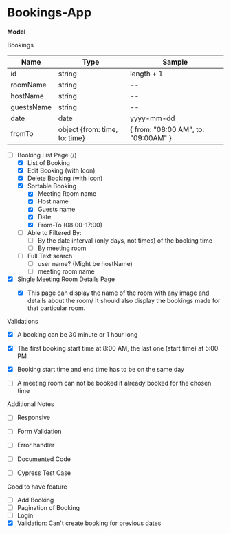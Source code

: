 # Bookings-App

**Model**

Bookings

| Name       | Type                          | Sample                              |
| ---------- | ----------------------------- | ----------------------------------- |
| id         | string                        | length + 1                          |
| roomName   | string                        | --                                  |
| hostName   | string                        | --                                  |
| guestsName | string                        | --                                  |
| date       | date                          | yyyy-mm-dd                          |
| fromTo     | object {from: time, to: time} | { from: "08:00 AM", to: "09:00AM" } |



- [ ] Booking List Page (/)
  - [x] List of Booking
  - [x] Edit Booking (with Icon)
  - [x] Delete Booking (with Icon)
  - [x] Sortable Booking
    - [x] Meeting Room name
    - [x] Host name
    - [x] Guests name
    - [x] Date
    - [x] From-To (08:00-17:00)
  - [ ] Able to Filtered By:
    - [ ] By the date interval (only days, not times) of the booking time
    - [ ] By meeting room
  - [ ] Full Text search
    - [ ] user name? (Might be hostName)
    - [ ] meeting room name
- [x] Single Meeting Room Details Page
  - [x] This page can display the name of the room with any image and details about the room/
    It should also display the bookings made for that particular room.



Validations

- [x] A booking can be 30 minute or 1 hour long
- [x] The first booking start time at 8:00 AM, the last one (start time) at 5:00 PM
- [x] Booking start time and end time has to be on the same day
- [ ] A meeting room can not be booked if already booked for the chosen time



Additional Notes

- [ ] Responsive
- [ ] Form Validation
- [ ] Error handler
- [ ] Documented Code
- [ ] Cypress Test Case



Good to have feature

- [ ] Add Booking
- [ ] Pagination of Booking
- [ ] Login
- [x] Validation: Can't create booking for previous dates
